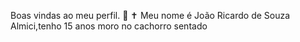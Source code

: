Boas vindas ao meu perfil. 🐎 ✝
 Meu nome é João Ricardo de Souza Almici,tenho 15 anos moro no cachorro sentado
